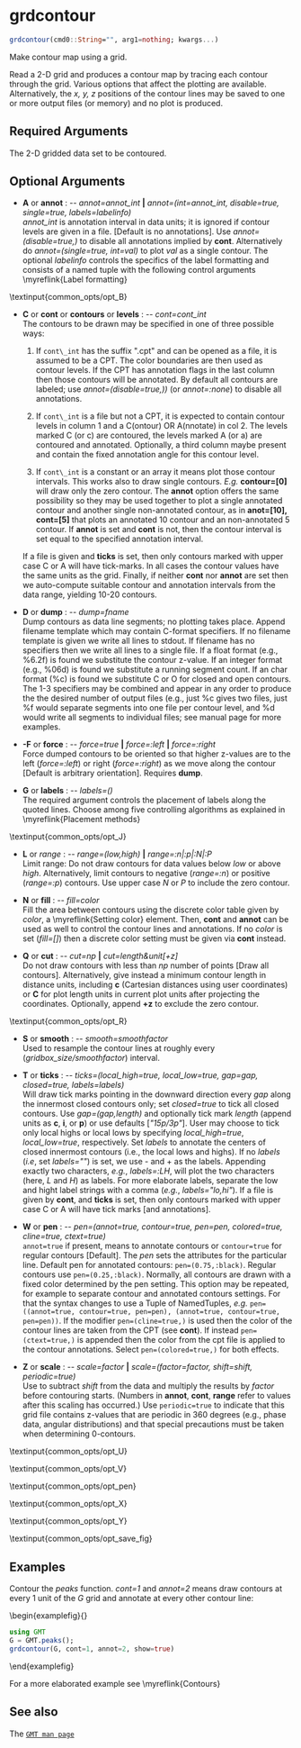 # grdcontour

```julia
grdcontour(cmd0::String="", arg1=nothing; kwargs...)
```

Make contour map using a grid.

Read a 2-D grid and produces a contour map by tracing each contour through the grid. Various options
that affect the plotting are available. Alternatively, the *x, y, z* positions of the contour lines may be
saved to one or more output files (or memory) and no plot is produced.

Required Arguments
------------------

The 2-D gridded data set to be contoured.

Optional Arguments
------------------

- **A** or **annot** : -- *annot=annot\_int* **|** *annot=(int=annot\_int, disable=true, single=true, labels=labelinfo)*\
  *annot\_int* is annotation interval in data units; it is ignored if contour levels are given in a file.
  [Default is no annotations]. Use *annot=(disable=true,)* to disable all annotations implied by **cont**.
  Alternatively do *annot=(single=true, int=val)* to plot *val* as a single contour. The optional *labelinfo* controls the specifics of the label formatting and consists of a named tuple with the following control arguments \myreflink{Label formatting}

\textinput{common_opts/opt_B}

- **C** or **cont** or **contours** or **levels** : -- *cont=cont\_int*\
  The contours to be drawn may be specified in one of three possible ways:

   1. If ``cont\_int`` has the suffix ".cpt" and can be opened as a file, it is assumed to be a CPT.
      The color boundaries are then used as contour levels. If the CPT has annotation flags in the
      last column then those contours will be annotated. By default all contours are labeled;
      use *annot=(disable=true,))* (or *annot=:none*) to disable all annotations.

   2. If ``cont\_int`` is a file but not a CPT, it is expected to contain contour levels in column 1 and a
      C(ontour) OR A(nnotate) in col 2. The levels marked C (or c) are contoured, the levels marked A
      (or a) are contoured and annotated. Optionally, a third column maybe present and contain the
      fixed annotation angle for this contour level.

   3. If ``cont\_int`` is a constant or an array it means plot those contour intervals. This works also to draw
      single contours. *E.g.* **contour=[0]** will draw only the zero contour. The **annot** option offers the same
      possibility so they may be used together to plot a single annotated contour and another single non-annotated contour,
      as in **anot=[10], cont=[5]** that plots an annotated 10 contour and an non-annotated 5 contour. If **annot** is set
      and **cont** is not, then the contour interval is set equal to the specified annotation interval.

  If a file is given and **ticks** is set, then only contours marked with upper case C or A will have tick-marks. In all cases the contour values have the same units as the grid. Finally, if neither **cont** nor **annot** are set then we auto-compute suitable contour and annotation intervals from the data range, yielding 10-20 contours.

- **D** or **dump** : -- *dump=fname*\
  Dump contours as data line segments; no plotting takes place. Append filename template which may contain
  C-format specifiers. If no filename template is given we write all lines to stdout. If filename has no
  specifiers then we write all lines to a single file. If a float format (e.g., %6.2f) is found we substitute
  the contour z-value. If an integer format (e.g., %06d) is found we substitute a running segment count. If
  an char format (%c) is found we substitute C or O for closed and open contours. The 1-3 specifiers may be
  combined and appear in any order to produce the the desired number of output files (e.g., just %c gives
  two files, just %f would separate segments into one file per contour level, and %d would write all segments
  to individual files; see manual page for more examples.

- **-F** or **force** : -- *force=true* **|** *force=:left* **|** *force=:right*\
  Force dumped contours to be oriented so that higher z-values are to the left (*force=:left*) or right
  (*force=:right*) as we move along the contour [Default is arbitrary orientation]. Requires **dump**.

- **G** or **labels** : -- *labels=()*\
  The required argument controls the placement of labels along the quoted lines. Choose among five
  controlling algorithms as explained in \myreflink{Placement methods}

\textinput{common_opts/opt_J}

- **L** or *range* : *-- range=(low,high)* **|** *range=:n|:p|:N|:P*\
  Limit range: Do not draw contours for data values below *low* or above *high*.  Alternatively,
  limit contours to negative (*range=:n*) or positive (*range=:p*) contours. Use upper case *N* or *P*
  to include the zero contour.

- **N** or **fill** : -- *fill=color*\
  Fill the area between contours using the discrete color table given by *color*, a \myreflink{Setting color} element.
  Then, **cont** and **annot** can be used as well to control the contour lines and annotations. If no *color*
  is set (*fill=[]*) then a discrete color setting must be given via **cont** instead.

- **Q** or **cut** : -- *cut=np* **|** *cut=length&unit[+z]*\
  Do not draw contours with less than *np* number of points [Draw all contours]. Alternatively, give
  instead a minimum contour length in distance units, including **c** (Cartesian distances using user
  coordinates) or **C** for plot length units in current plot units after projecting the coordinates.
  Optionally, append **+z** to exclude the zero contour.

\textinput{common_opts/opt_R}

- **S** or **smooth** : -- *smooth=smoothfactor*\
  Used to resample the contour lines at roughly every (*gridbox\_size/smoothfactor*) interval.

- **T** or **ticks** : -- *ticks=(local\_high=true, local\_low=true, gap=gap, closed=true, labels=labels)*\
  Will draw tick marks pointing in the downward direction every *gap* along the innermost closed contours only;
  set *closed=true* to tick all closed contours. Use *gap=(gap,length)* and optionally tick mark *length*
  (append units as **c**, **i**, or **p**) or use defaults [*"15p/3p"*]. User may choose to tick only local
  highs or local lows by specifying *local\_high=true*, *local\_low=true*, respectively. Set *labels* to
  annotate the centers of closed innermost contours (i.e., the local lows and highs). If no *labels* (*i.e*,
  set *labels=""*) is set, we use - and + as the labels. Appending exactly two characters, *e.g.*, *labels=:LH*,
  will plot the two characters (here, *L* and *H*) as labels. For more elaborate labels, separate the low and hight
  label strings with a comma (*e.g.*, *labels="lo,hi"*). If a file is given by **cont**, and **ticks** is set,
  then only contours marked with upper case C or A will have tick marks [and annotations]. 

- **W** or **pen** : -- *pen=(annot=true, contour=true, pen=pen, colored=true, cline=true, ctext=true)*\
  ``annot=true`` if present, means to annotate contours or ``contour=true`` for regular contours [Default].
  The *pen* sets the attributes for the particular line. Default pen for annotated contours: ``pen=(0.75,:black)``.
  Regular contours use ``pen=(0.25,:black)``. Normally, all contours are drawn with a fixed color determined by
  the pen setting. This option may be repeated, for example to separate contour and annotated contours settings.
  For that the syntax changes to use a Tuple of NamedTuples, *e.g.*  ``pen=((annot=true, contour=true, pen=pen), (annot=true, contour=true, pen=pen))``. If the modifier ``pen=(cline=true,)`` is used then the color of the contour lines are taken from the CPT (see **cont**). If instead ``pen=(ctext=true,)`` is appended then the color from the cpt file is applied to the contour annotations. Select ``pen=(colored=true,)`` for both effects.

- **Z** or **scale** : -- *scale=factor* **|** *scale=(factor=factor, shift=shift, periodic=true)*\
  Use to subtract *shift* from the data and multiply the results by *factor* before contouring starts.
  (Numbers in **annot**, **cont**, **range** refer to values after this scaling has occurred.) Use ``periodic=true``
  to indicate that this grid file contains z-values that are periodic in 360 degrees (e.g., phase data, angular distributions) and that special precautions must be taken when determining 0-contours.

\textinput{common_opts/opt_U}

\textinput{common_opts/opt_V}

\textinput{common_opts/opt_pen}

\textinput{common_opts/opt_X}

\textinput{common_opts/opt_Y}

\textinput{common_opts/opt_save_fig}

Examples
--------

Contour the *peaks* function. *cont=1* and *annot=2* means draw contours at every 1 unit of the *G*
grid and annotate at every other contour line:

\begin{examplefig}{}
```julia
using GMT
G = GMT.peaks();
grdcontour(G, cont=1, annot=2, show=true)
```
\end{examplefig}

For a more elaborated example see \myreflink{Contours}

See also
--------

The [`GMT man page`](https://www.generic-mapping-tools.org/gmt/dev/grdcontour_classic.html)